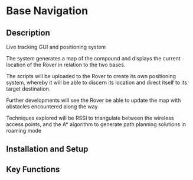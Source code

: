 # Base Navigation

## Description
Live tracking GUI and positioning system

The system generates a map of the compound and displays the current location of the Rover in relation to the two bases.

The scripts will be uploaded to the Rover to create its own positioning system, whereby it will be able to  discern its location and direct itself to its target destination.

Further developments will see the Rover be able to update the map with obstacles encountered along the way

Techniques explored will be RSSI to triangulate between the wireless access points, and the A* algorithm to generate path planning solutions in roaming mode

## Installation and Setup

## Key Functions

